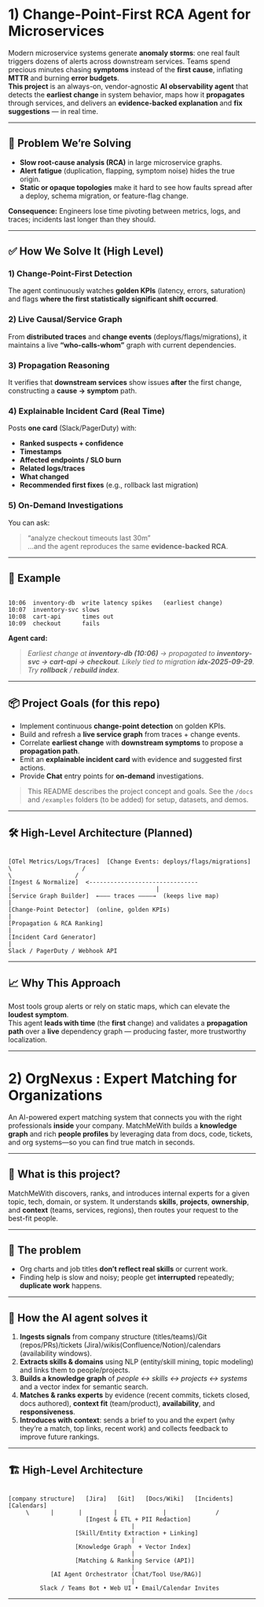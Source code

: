 # 1) Change-Point-First RCA Agent for Microservices

Modern microservice systems generate **anomaly storms**: one real fault triggers dozens of alerts across downstream services. Teams spend precious minutes chasing **symptoms** instead of the **first cause**, inflating **MTTR** and burning **error budgets**.  
**This project** is an always-on, vendor-agnostic **AI observability agent** that detects the **earliest change** in system behavior, maps how it **propagates** through services, and delivers an **evidence-backed explanation** and **fix suggestions** — in real time.

---

## 🚩 Problem We’re Solving

- **Slow root-cause analysis (RCA)** in large microservice graphs.  
- **Alert fatigue** (duplication, flapping, symptom noise) hides the true origin.  
- **Static or opaque topologies** make it hard to see how faults spread after a deploy, schema migration, or feature-flag change.

**Consequence:** Engineers lose time pivoting between metrics, logs, and traces; incidents last longer than they should.

---

## ✅ How We Solve It (High Level)

### 1) Change-Point-First Detection
The agent continuously watches **golden KPIs** (latency, errors, saturation) and flags **where the first statistically significant shift occurred**.

### 2) Live Causal/Service Graph
From **distributed traces** and **change events** (deploys/flags/migrations), it maintains a live **“who-calls-whom”** graph with current dependencies.

### 3) Propagation Reasoning
It verifies that **downstream services** show issues **after** the first change, constructing a **cause → symptom** path.

### 4) Explainable Incident Card (Real Time)
Posts **one card** (Slack/PagerDuty) with:
- **Ranked suspects + confidence**
- **Timestamps**
- **Affected endpoints / SLO burn**
- **Related logs/traces**
- **What changed**
- **Recommended first fixes** (e.g., rollback last migration)

### 5) On-Demand Investigations
You can ask:  
> “analyze checkout timeouts last 30m”  
…and the agent reproduces the same **evidence-backed RCA**.

---

## 🧪 Example

```

10:06  inventory-db  write latency spikes   (earliest change)
10:07  inventory-svc slows
10:08  cart-api      times out
10:09  checkout      fails

```

**Agent card:**  
> *Earliest change at **inventory-db (10:06)** → propagated to **inventory-svc → cart-api → checkout**. Likely tied to migration **idx-2025-09-29**. Try **rollback** / **rebuild index**.*

---

## 📦 Project Goals (for this repo)

- Implement continuous **change-point detection** on golden KPIs.  
- Build and refresh a **live service graph** from traces + change events.  
- Correlate **earliest change** with **downstream symptoms** to propose a **propagation path**.  
- Emit an **explainable incident card** with evidence and suggested first actions.  
- Provide **Chat** entry points for **on-demand** investigations.

> This README describes the project concept and goals. See the `/docs` and `/examples` folders (to be added) for setup, datasets, and demos.

---

## 🛠️ High-Level Architecture (Planned)

```

[OTel Metrics/Logs/Traces]  [Change Events: deploys/flags/migrations]
\                    /
\                  /
[Ingest & Normalize]  <-------------------------------
|                                         |
[Service Graph Builder]  ←——— traces ————→  (keeps live map)
|
[Change-Point Detector]  (online, golden KPIs)
|
[Propagation & RCA Ranking]
|
[Incident Card Generator]
|
Slack / PagerDuty / Webhook API

```

---

## 📈 Why This Approach

Most tools group alerts or rely on static maps, which can elevate the **loudest symptom**.  
This agent **leads with time** (the **first** change) and validates a **propagation path** over a **live** dependency graph — producing faster, more trustworthy localization.

---



# 2)  OrgNexus : Expert Matching for Organizations

An AI-powered expert matching system that connects you with the right professionals **inside** your company. MatchMeWith builds a **knowledge graph** and rich **people profiles** by leveraging data from docs, code, tickets, and org systems—so you can find true match in seconds.

---

## 🚀 What is this project?
MatchMeWith discovers, ranks, and introduces internal experts for a given topic, tech, domain, or system. It understands **skills**, **projects**, **ownership**, and **context** (teams, services, regions), then routes your request to the best-fit people.

---

## 🧩 The problem
- Org charts and job titles **don’t reflect real skills** or current work.
- Finding help is slow and noisy; people get **interrupted** repeatedly; **duplicate work** happens.

---

## 🤖 How the AI agent solves it
1. **Ingests signals** from company structure (titles/teams)/Git (repos/PRs)/tickets (Jira)/wikis(Confluence/Notion)/calendars (availability windows).
2. **Extracts skills & domains** using NLP (entity/skill mining, topic modeling) and links them to people/projects.
3. **Builds a knowledge graph** of *people ↔ skills ↔ projects ↔ systems* and a vector index for semantic search.
4. **Matches & ranks experts** by evidence (recent commits, tickets closed, docs authored), **context fit** (team/product), **availability**, and **responsiveness**.
5. **Introduces with context**: sends a brief to you and the expert (why they’re a match, top links, recent work) and collects feedback to improve future rankings.

---

## 🏗️ High-Level Architecture

```

```
    [company structure]   [Jira]   [Git]   [Docs/Wiki]   [Incidents]   [Calendars]
         \      |       |         |             |              /
                          [Ingest & ETL + PII Redaction]
                                       |
                       [Skill/Entity Extraction + Linking]
                                       |
                       [Knowledge Graph  + Vector Index]
                                       |
                       [Matching & Ranking Service (API)]
                                       |
                [AI Agent Orchestrator (Chat/Tool Use/RAG)]
                                       |
             Slack / Teams Bot • Web UI • Email/Calendar Invites

---



